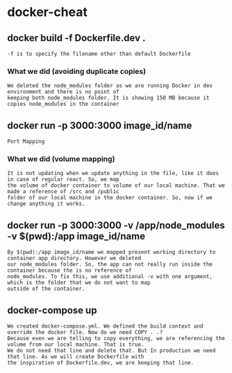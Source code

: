 # docker-cheat

## docker build -f Dockerfile.dev .

```
-f is to specify the filename other than default Dockerfile
```

### What we did (avoiding duplicate copies)
```
We deleted the node_modules folder as we are running Docker in dev environment and there is no point of
keeping both node_modules folder. It is showing 150 MB because it copies node_modules in the container
```


## docker run -p 3000:3000 image_id/name
```
Port Mapping
```


### What we did (volume mapping)
```
It is not updating when we update anything in the file, like it does in case of regular react. So, we map
the volume of docker container to volume of our local machine. That we made a reference of /src and /public
folder of our local machine in the docker container. So, now if we change anything it works.  
```


## docker run -p 3000:3000 -v /app/node_modules -v $(pwd):/app image_id/name
```
By $(pwd):/app image_id/name we mapped present working directory to container app directory. However we deleted
our node_modules folder. So, the app can not really run inside the container because the is no reference of
node_modules. To fix this, we use additional -v with one argument, which is the folder that we do not want to map
outside of the container.    
```


## docker-compose up
```
We created docker-compose.yml. We defined the build context and override the docker file. Now do we need COPY . .?
Because even we are telling to copy everything, we are referencing the volume from our local machine. That is true.
We do not need that line and delete that. But In production we need that line. As we will create Dockerfile with
the inspiration of Dockerfile.dev, we are keeping that line.     
```
